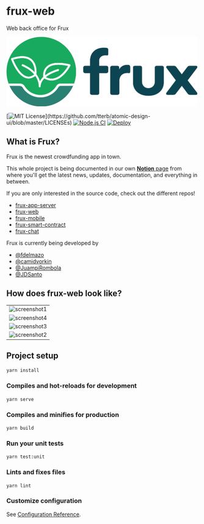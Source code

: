 # frux-web

Web back office for Frux

<img src="docs/logo.png" alt="Logo" width="500px">

[![MIT License](https://img.shields.io/apm/l/atomic-design-ui.svg?)](https://github.com/tterb/atomic-design-ui/blob/master/LICENSEs)
[![Node.js CI](https://github.com/JuampiRombola/frux-web/actions/workflows/node.js.yml/badge.svg?branch=main)](https://github.com/JuampiRombola/frux-web/actions/workflows/node.js.yml)
[![Deploy](https://github.com/JuampiRombola/frux-web/actions/workflows/main.yml/badge.svg?branch=main)](https://github.com/JuampiRombola/frux-web/actions/workflows/main.yml)

## What is Frux?

Frux is the newest crowdfunding app in town.

This whole project is being documented in our own [**Notion** page](https://www.notion.so/fdelmazo/frux-efab2dee3dd74d52b2a57311a1891bd4) from where you'll get the latest news, updates, documentation, and everything in between.

If you are only interested in the source code, check out the different repos!

- [frux-app-server](https://github.com/camidvorkin/frux-app-server)
- [frux-web](https://github.com/JuampiRombola/frux-web)
- [frux-mobile](https://github.com/FdelMazo/frux-mobile)
- [frux-smart-contract](https://github.com/JDSanto/frux-smart-contract)
- [frux-chat](https://github.com/JDSanto/frux-chat)

Frux is currently being developed by

- [@fdelmazo](https://www.github.com/FdelMazo)
- [@camidvorkin](https://www.github.com/camidvorkin)
- [@JuampiRombola](https://www.github.com/JuampiRombola)
- [@JDSanto](https://www.github.com/JDSanto)

## How does frux-web look like?

<table align="center">
    <tr><td><img src="https://user-images.githubusercontent.com/11811232/127417686-0d1316c2-caed-47b8-85b8-381e3c6b5d17.PNG" alt="screenshot1" height="500px"></td></tr>
    <tr><td><img src="https://user-images.githubusercontent.com/11811232/127417692-9a51d928-06ce-485b-bbe0-e50e8dde2c43.PNG" alt="screenshot4" height="500px"></td></tr>
    <tr><td><img src="https://user-images.githubusercontent.com/11811232/127417690-693fdbed-2bfb-4a24-81b2-ef4980b29614.PNG" alt="screenshot3" height="500px"></td></tr>
    <tr><td><img src="https://user-images.githubusercontent.com/11811232/127417688-aa82c9c5-db87-4671-b45a-f6c7f7d7fca9.PNG" alt="screenshot2" height="500px"></td></tr>
</table>

## Project setup
```
yarn install
```

### Compiles and hot-reloads for development
```
yarn serve
```

### Compiles and minifies for production
```
yarn build
```

### Run your unit tests
```
yarn test:unit
```

### Lints and fixes files
```
yarn lint
```

### Customize configuration
See [Configuration Reference](https://cli.vuejs.org/config/).
